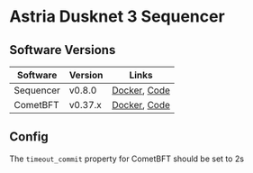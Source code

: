 # Astria Dusknet 3 Sequencer

## Software Versions

|  Software  | Version | Links |
|------------|---------|-------|
| Sequencer  | v0.8.0  | [Docker](http://ghcr.io/astriaorg/sequencer:0.8.0--sequencer), [Code](https://github.com/astriaorg/astria/tree/v0.8.0--sequencer/crates/astria-sequencer) |
| CometBFT   | v0.37.x | [Docker](http://docker.io/cometbft/cometbft:v0.37.x), [Code](https://github.com/cometbft/cometbft/tree/v0.37.x) |


## Config

The `timeout_commit` property for CometBFT should be set to 2s
